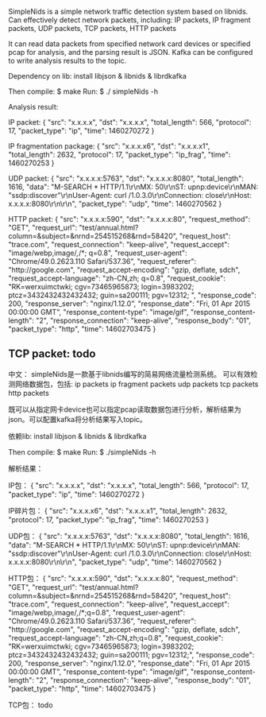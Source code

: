 SimpleNids is a simple network traffic detection system based on libnids. Can effectively detect network packets, including: IP packets, IP fragment packets, UDP packets, TCP packets, HTTP packets

It can read data packets from specified network card devices or specified pcap for analysis, and the parsing result is JSON. Kafka can be configured to write analysis results to the topic.

Dependency on lib:
install libjson & libnids & librdkafka

Then compile:
$ make
Run:
$ ./ simpleNids -h
   
Analysis result:

IP packet:
{ "src": "x.x.x.x", "dst": "x.x.x.x", "total_length": 566, "protocol": 17, "packet_type": "ip", "time": 1460270272 }

IP fragmentation package:
{ "src": "x.x.x.x6", "dst": "x.x.x.x1", "total_length": 2632, "protocol": 17, "packet_type": "ip_frag", "time": 1460270253 }

UDP packet:
{ "src": "x.x.x.x:5763", "dst": "x.x.x.x:8080", "total_length": 1616, "data": "M-SEARCH * HTTP\/1.1\r\nMX: 50\r\nST: upnp:device\r\nMAN: \"ssdp:discover\"\r\nUser-Agent: curl /1.0.3.0\r\nConnection: close\r\nHost: x.x.x.x:8080\r\n\r\n", "packet_type": "udp", "time": 1460270562 }

HTTP packet:
{ "src": "x.x.x.x:590", "dst": "x.x.x.x:80", "request_method": "GET", "request_url": "test/annual.html? column=&subject=&nrnd=254515268&rnd=58420", "request_host": "trace.com", "request_connection": "keep-alive", "request_accept": "image\/webp,image\/*,*\/*; q=0.8", "request_user-agent": "Chrome\/49.0.2623.110 Safari\/537.36", "request_referer": "http:\/\/google.com", "request_accept-encoding": "gzip, deflate, sdch", "request_accept-language": "zh-CN,zh; q=0.8", "request_cookie": "RK=werxuimctwki;  cgv=73465965873;  login=3983202;  ptcz=3432432432432432;  guin=sa200111;  pgv=12312; ", "response_code": 200, "response_server": "nginx\/1.12.0", "response_date": "Fri, 01 Apr 2015 00:00:00 GMT", "response_content-type": "image\/gif", "response_content-length": "2", "response_connection": "keep-alive", "response_body": "01", "packet_type": "http", "time": 14602703475 }

TCP packet:
todo
---------------------------------------------------------------------------------------------

中文：
simpleNids是一款基于libnids编写的简易网络流量检测系统。 
可以有效检测网络数据包，包括: 
ip packets
ip fragment packets
udp packets
tcp packets 
http packets

既可以从指定网卡device也可以指定pcap读取数据包进行分析，解析结果为json。可以配置kafka将分析结果写入topic。

依赖lib:
install libjson & libnids & librdkafka

Then compile:
   $ make
Run:
   $ ./simpleNids -h
   
解析结果：

IP包：
{ "src": "x.x.x.x", "dst": "x.x.x.x", "total_length": 566, "protocol": 17, "packet_type": "ip", "time": 1460270272 }

IP碎片包：
{ "src": "x.x.x.x6", "dst": "x.x.x.x1", "total_length": 2632, "protocol": 17, "packet_type": "ip_frag", "time": 1460270253 }

UDP包：
{ "src": "x.x.x.x:5763", "dst": "x.x.x.x:8080", "total_length": 1616, "data": "M-SEARCH * HTTP\/1.1\r\nMX: 50\r\nST: upnp:device\r\nMAN: \"ssdp:discover\"\r\nUser-Agent: curl /1.0.3.0\r\nConnection: close\r\nHost: x.x.x.x:8080\r\n\r\n", "packet_type": "udp", "time": 1460270562 }

HTTP包：
{ "src": "x.x.x.x:590", "dst": "x.x.x.x:80", "request_method": "GET", "request_url": "test/annual.html?column=&subject=&nrnd=254515268&rnd=58420", "request_host": "trace.com", "request_connection": "keep-alive", "request_accept": "image\/webp,image\/*,*\/*;q=0.8", "request_user-agent": "Chrome\/49.0.2623.110 Safari\/537.36", "request_referer": "http:\/\/google.com", "request_accept-encoding": "gzip, deflate, sdch", "request_accept-language": "zh-CN,zh;q=0.8", "request_cookie": "RK=werxuimctwki; cgv=73465965873; login=3983202; ptcz=3432432432432432; guin=sa200111; pgv=12312;", "response_code": 200, "response_server": "nginx\/1.12.0", "response_date": "Fri, 01 Apr 2015 00:00:00 GMT", "response_content-type": "image\/gif", "response_content-length": "2", "response_connection": "keep-alive", "response_body": "01", "packet_type": "http", "time": 14602703475 }

TCP包：
todo
